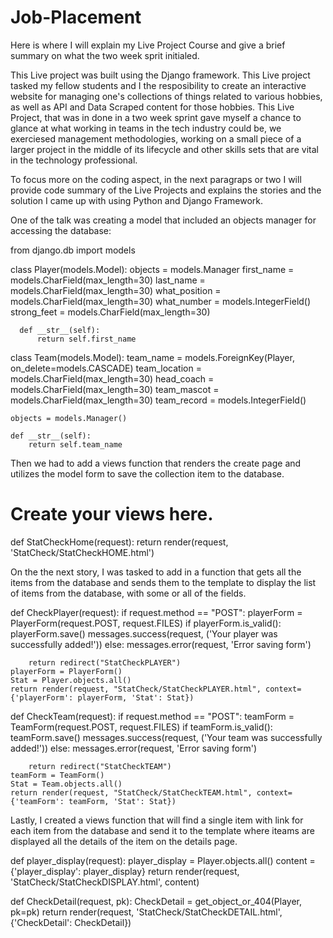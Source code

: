# Job-Placement
Here is where I will explain my Live Project Course and give a brief summary on what the two week sprit initialed. 



This Live project was built using the Django framework. This Live project tasked my fellow students and I the resposibility to create an interactive website for managing one's collections of things related to various hobbies, as well as API and Data Scraped content for those hobbies. This Live Project, that was in done in a two week sprint gave myself a chance to glance at what working in teams in the tech industry could be, we exerciesed management methodologies, working on a small piece of a larger project in the middle of its lifecycle and other skills sets that are vital in the technology professional. 


To focus more on the coding aspect, in the next paragraps or two I will provide code summary of the Live Projects and explains the stories and the solution I came up with using Python and Django Framework. 


One of the talk was creating a model that included an objects manager for accessing the database:


  from django.db import models

  class Player(models.Model):
      objects = models.Manager
      first_name = models.CharField(max_length=30)
      last_name = models.CharField(max_length=30)
      what_position = models.CharField(max_length=30)
      what_number = models.IntegerField()
      strong_feet = models.CharField(max_length=30)

      def __str__(self):
          return self.first_name


  class Team(models.Model):
    team_name = models.ForeignKey(Player, on_delete=models.CASCADE)
    team_location = models.CharField(max_length=30)
    head_coach = models.CharField(max_length=30)
    team_mascot = models.CharField(max_length=30)
    team_record = models.IntegerField()

    objects = models.Manager()

    def __str__(self):
        return self.team_name



Then we had to add a views function that renders the create page and utilizes the model form to save the collection item to the database.


# Create your views here.
def StatCheckHome(request):
    return render(request, 'StatCheck/StatCheckHOME.html')



On the the next story, I was tasked to add in a function that gets all the items from the database and sends them to the template to display the list of items from the database, with some or all of the fields. 


def CheckPlayer(request):
    if request.method == "POST":
        playerForm = PlayerForm(request.POST, request.FILES)
        if playerForm.is_valid():
            playerForm.save()
            messages.success(request, ('Your player was successfully added!'))
        else:
            messages.error(request, 'Error saving form')

        return redirect("StatCheckPLAYER")
    playerForm = PlayerForm()
    Stat = Player.objects.all()
    return render(request, "StatCheck/StatCheckPLAYER.html", context={'playerForm': playerForm, 'Stat': Stat})


def CheckTeam(request):
    if request.method == "POST":
        teamForm = TeamForm(request.POST, request.FILES)
        if teamForm.is_valid():
            teamForm.save()
            messages.success(request, ('Your team was successfully added!'))
        else:
            messages.error(request, 'Error saving form')

        return redirect("StatCheckTEAM")
    teamForm = TeamForm()
    Stat = Team.objects.all()
    return render(request, "StatCheck/StatCheckTEAM.html", context={'teamForm': teamForm, 'Stat': Stat})


Lastly, I created a views function that will find a single item with link for each item from the database and send it to the template where iteams are displayed all the details of the item on the details page.


  def player_display(request):
      player_display = Player.objects.all()
      content = {'player_display': player_display}
      return render(request, 'StatCheck/StatCheckDISPLAY.html', content)

  def CheckDetail(request, pk):
      CheckDetail = get_object_or_404(Player, pk=pk)
      return render(request, 'StatCheck/StatCheckDETAIL.html', {'CheckDetail': CheckDetail})
